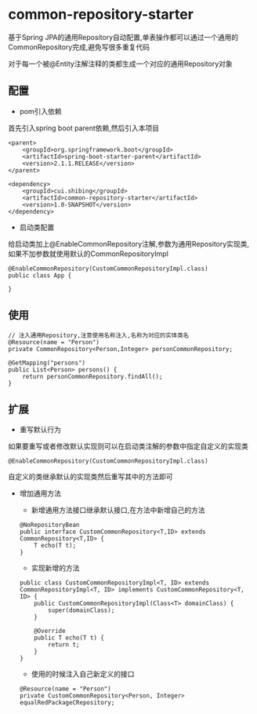 # common-repository-starter
基于Spring JPA的通用Repository自动配置,单表操作都可以通过一个通用的CommonRepository完成,避免写很多重复代码

对于每一个被@Entity注解注释的类都生成一个对应的通用Repository对象
## 配置
+ pom引入依赖

首先引入spring boot parent依赖,然后引入本项目
````
<parent>
    <groupId>org.springframework.boot</groupId>
    <artifactId>spring-boot-starter-parent</artifactId>
    <version>2.1.1.RELEASE</version>
</parent>

<dependency>
    <groupId>cui.shibing</groupId>
    <artifactId>common-repository-starter</artifactId>
    <version>1.0-SNAPSHOT</version>
</dependency>
````
+ 启动类配置

给启动类加上@EnableCommonRepository注解,参数为通用Repository实现类,如果不加参数就使用默认的CommonRepositoryImpl
````
@EnableCommonRepository(CustomCommonRepositoryImpl.class)
public class App {
    
}
````
## 使用
````
// 注入通用Repository,注意使用名称注入,名称为对应的实体类名
@Resource(name = "Person")
private CommonRepository<Person,Integer> personCommonRepository;

@GetMapping("persons")
public List<Person> persons() {
    return personCommonRepository.findAll();
}
````
## 扩展
+ 重写默认行为

如果要重写或者修改默认实现则可以在启动类注解的参数中指定自定义的实现类
````
@EnableCommonRepository(CustomCommonRepositoryImpl.class)
````
自定义的类继承默认的实现类然后重写其中的方法即可
+ 增加通用方法

    + 新增通用方法接口继承默认接口,在方法中新增自己的方法
    ````
    @NoRepositoryBean
    public interface CustomCommonRepository<T,ID> extends CommonRepository<T,ID> {
        T echo(T t);
    }
    ````
    + 实现新增的方法
    ````
    public class CustomCommonRepositoryImpl<T, ID> extends CommonRepositoryImpl<T, ID> implements CustomCommonRepository<T, ID> {
        public CustomCommonRepositoryImpl(Class<T> domainClass) {
            super(domainClass);
        }
    
        @Override
        public T echo(T t) {
            return t;
        }
    }
    ````
    + 使用的时候注入自己新定义的接口
    ````
    @Resource(name = "Person")
    private CustomCommonRepository<Person, Integer> equalRedPackageCRepository;
    ````